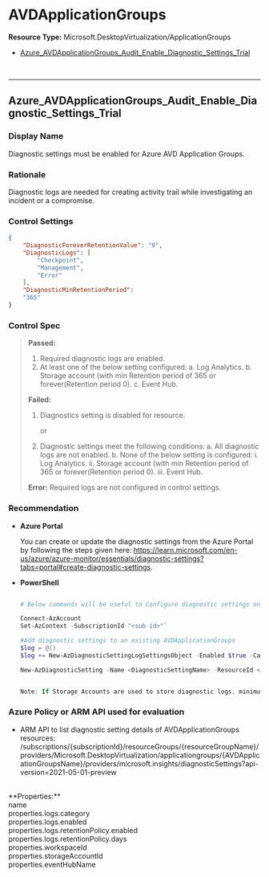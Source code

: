 ﻿# AVDApplicationGroups

**Resource Type:** Microsoft.DesktopVirtualization/ApplicationGroups

<!-- TOC -->

- [Azure_AVDApplicationGroups_Audit_Enable_Diagnostic_Settings_Trial](#azure_AVDApplicationGroups_audit_enable_diagnostic_settings_trial)

<!-- /TOC -->
<br/>

___ 

## Azure_AVDApplicationGroups_Audit_Enable_Diagnostic_Settings_Trial 

### Display Name 
Diagnostic settings must be enabled for Azure AVD Application Groups.

### Rationale 
Diagnostic logs are needed for creating activity trail while investigating an incident or a compromise.

### Control Settings 
```json 
{
    "DiagnosticForeverRetentionValue": "0",
    "DiagnosticLogs": [
        "Checkpoint",
 		"Management",
 		"Error"
    ],
    "DiagnosticMinRetentionPeriod":
	"365"
}
 ``` 
### Control Spec 

> **Passed:** 
> 1. Required diagnostic logs are enabled.
> 2. At least one of the below setting configured:
> a. Log Analytics.
> b. Storage account (with min Retention period of 365 or forever(Retention period 0).
> c. Event Hub.
> 
> **Failed:** 
> 1. Diagnostics setting is disabled for resource.
> 
>       or
>
> 2. Diagnostic settings meet the following conditions:
> a. All diagnostic logs are not enabled.
> b. None of the below setting is configured:
> i. Log Analytics.
> ii. Storage account (with min Retention period of 365 or forever(Retention period 0).
> iii. Event Hub.
> 
> **Error:** 
> Required logs are not configured in control settings.
> 

### Recommendation 

- **Azure Portal** 

	 You can create or update the diagnostic settings from the Azure Portal by following the steps given here: https://learn.microsoft.com/en-us/azure/azure-monitor/essentials/diagnostic-settings?tabs=portal#create-diagnostic-settings.

- **PowerShell** 

	 ```powershell 

	# Below commands will be useful to Configure diagnostic settings on AVDApplicationGroups

    Connect-AzAccount
	Set-AzContext -SubscriptionId "<sub id>"`
	
	#Add diagnostic settings to an existing AVDApplicationGroups
	$log = @()
	$log += New-AzDiagnosticSettingLogSettingsObject -Enabled $true -CategoryGroup allLogs

	New-AzDiagnosticSetting -Name <DiagnosticSettingName> -ResourceId <AVDApplicationGroupsResourceId> -WorkspaceId <LogAnalyticsWorkspaceID> -Log $log -StorageAccountId <StorageAccountResourceId> -EventHubName <EventHubName>-EventHubAuthorizationRuleId <EventHubAuthorizationRuleId>

	
	Note: If Storage Accounts are used to store diagnostic logs, minimum retention period must be set to '365' or '0' (forever). 
 	```  
### Azure Policy or ARM API used for evaluation 

- ARM API to list diagnostic setting details of AVDApplicationGroups resources: /subscriptions/{subscriptionId}/resourceGroups/{resourceGroupName}/providers/Microsoft.DesktopVirtualization/applicationgroups/{AVDApplicationGroupsName}/providers/microsoft.insights/diagnosticSettings?api-version=2021-05-01-preview<br />
<br/>
**Properties:**<br/> 
name<br />
properties.logs.category<br />
properties.logs.enabled<br />
properties.logs.retentionPolicy.enabled<br />
properties.logs.retentionPolicy.days<br />
properties.workspaceId<br />
properties.storageAccountId<br />
properties.eventHubName<br />
<br />

<br />
